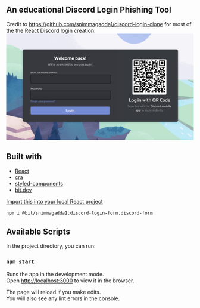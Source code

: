 ## An educational Discord Login Phishing Tool
Credit to https://github.com/snimmagadda1/discord-login-clone for most of the the React Discord login creation.
![alt text](screenshot.png)

## Built with

- [React](https://reactjs.org/)
- [cra](https://reactjs.org/docs/create-a-new-react-app.html)
- [styled-components](https://styled-components.com/)
- [bit.dev](https://bit.dev)

[Import this into your local React project](https://bit.dev/snimmagadda1/discord-login-form/discord-form)

```
npm i @bit/snimmagadda1.discord-login-form.discord-form
```

## Available Scripts

In the project directory, you can run:

### `npm start`

Runs the app in the development mode.\
Open [http://localhost:3000](http://localhost:3000) to view it in the browser.

The page will reload if you make edits.\
You will also see any lint errors in the console.

